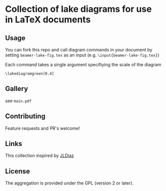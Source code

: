 # Collection of lake diagrams for use in LaTeX documents 

## Usage

You can fork this repo and call diagram commands in your document by setting `beamer-lake-fig.tex` as an input (e.g. `\input{beamer-lake-fig.tex}`)

Each command takes a single argument specifiying the scale of the diagram

```
\lakediagramgreen[0.4]
```

## Gallery

see `main.pdf`

## Contributing

Feature requests and PR's welcome!

## Links

This collection inspired by [JLDiaz](https://tex.stackexchange.com/questions/95044/create-diagrams-in-latex-with-tikz)

## License

The aggregation is provided under the GPL (version 2 or later).